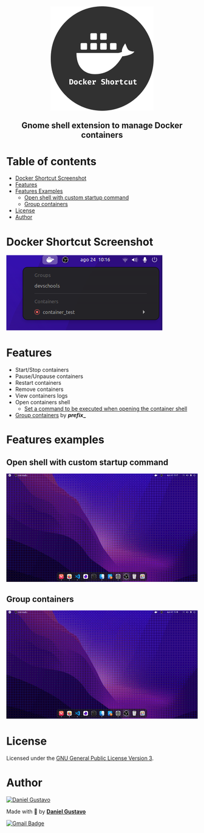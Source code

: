 <h2 style="font-size: 1.5em;" align="center">

  ![DockerShortcutLogo](./docs/icon.png)

  Gnome shell extension to manage Docker containers

</h2>

# Table of contents

<!--ts-->

- [Docker Shortcut Screenshot](#docker-shortcut-screenshot)
- [Features](#features)
- [Features Examples](#features-examples)
  - [Open shell with custom startup command](#open-shell-with-custom-startup-command)
  - [Group containers](#group-containers)
- [License](#license)
- [Author](#author)

<!--te-->


# Docker Shortcut Screenshot

![DockerShortcutScreenshot](./docs/screenshot.png)

# Features

<!--ts-->
- Start/Stop containers
- Pause/Unpause containers
- Restart containers
- Remove containers
- View containers logs
- Open containers shell
  - [Set a command to be executed when opening the container shell](#open-shell-with-custom-startup-command)
- [Group containers](#group-containers) by **_prefix__**
<!--te-->

# Features examples

## Open shell with custom startup command

![DockerShortcutOpenShellWithCustomCommand](./docs/openShellWithCustomCommand.gif)

## Group containers

![DockerShortcutGroupContainers](./docs/groupContainers.gif)

# License
Licensed under the [GNU General Public License Version 3](./LICENSE).

# Author

<a href="https://github.com/DanielGustavo">
  <img width=100 alt="Daniel Gustavo" src="https://avatars0.githubusercontent.com/u/51492635?v=4">
</a>

<p>Made with 💜 by <a href="https://github.com/DanielGustavo"><b>Daniel Gustavo</b></a></p>

[![Gmail Badge](https://img.shields.io/badge/-danielgustavo5205@gmail.com-c14438?style=flat-square&logo=Gmail&logoColor=white&link=mailto:danielgustavo5205@gmail.com)](mailto:danielgustavo5205@gmail.com)
